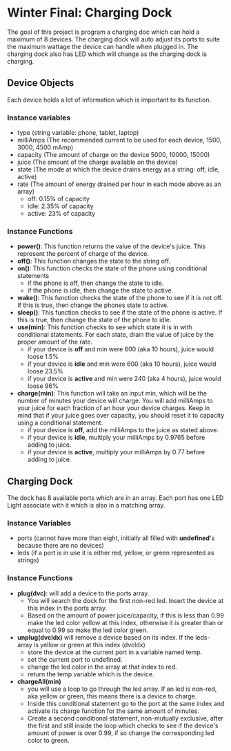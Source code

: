 # Winter Final: Charging Dock

The goal of this project is program a charging doc which can hold a maximum of 8 devices.  The charging dock will auto adjust its ports to suite the maximum wattage the device can handle when plugged in. The charging dock also has LED which will change as the charging dock is charging.

## Device Objects

Each device holds a lot of information which is important to its function.
### Instance variables
  -  type (string variable: phone, tablet, laptop)
  -  milliAmps (The recommended current to be used for each device, 1500, 3000, 4500 mAmp)
  -  capacity (The amount of charge on the device 5000, 10000, 15000)
  -  juice (The amount of the charge available on the device)
  -  state (The mode at which the device drains energy as a string: off, idle, active)
  -  rate (The amount of energy drained per hour in each mode above as an array)
      -  off: 0.15% of capacity
      -  idle: 2.35% of capacity
      -  active: 23% of capacity

### Instance Functions
  -  **power()**:  This function returns the value of the device's juice.  This represent the percent of charge of the device.
  -  **off()**:  This function changes the state to the string off.
  -  **on()**:  This function checks the state of the phone using conditional statements
      -  if the phone is off, then change the state to idle.
      -  if the phone is idle, then change the state to active.
  -  **wake()**:  This function checks the state of the phone to see if it is not off.  If this is true, then change the phones state to active.
  -  **sleep()**:  This function checks to see if the state of the phone is active.  If this is true, then change the state of the phone to idle.
  -  **use(min)**:  This function checks to see which state it is in with conditional statements.  For each state, drain the value of juice by the proper amount of the rate.
      -  if your device is **off** and min were 600 (aka 10 hours), juice would loose 1.5%
      -  if your device is **idle** and min were 600 (aka 10 hours), juice would loose 23.5%
      -  if your device is **active** and min were 240 (aka 4 hours), juice would loose 96%
  -  **charge(min)**:  This function will take an input min, which will be the number of minutes your device will charge.  You will add milliAmps to your juice for each fraction of an hour your device charges.  Keep in mind that if your juice goes over capacity, you should reset it to capacity using a conditional statement.
      -  if your device is **off**, add the milliAmps to the juice as stated above.
      -  if your device is **idle**, multiply your milliAmps by 0.9765 before adding to juice.
      -  if your device is **active**, multiply your milliAmps by 0.77 before adding to juice.

## Charging Dock
The dock has 8 available ports which are in an array.  Each port has one LED Light associate with it which is also in a matching array.

### Instance Variables
  -  ports (cannot have more than eight, initially all filled with **undefined**'s because there are no devices)
  -  leds (if a port is in use it is either red, yellow, or green represented as strings)

### Instance Functions
  -  **plug(dvc)**: will add a device to the ports array.
      -  You will search the dock for the first non-red led.  Insert the device at this index in the ports array.
      -  Based on the amount of power juice/capacity, if this is less than 0.99 make the led color yellow at this index, otherwise it is greater than or equal to 0.99 so make the led color green.
  -  **unplug(dvcIdx)** will remove a device based on its index.  If the leds-array is yellow or green at this index (dvcIdx)
      -  store the device at the current port in a variable named temp.
      -  set the current port to undefined.
      -  change the led color in the array at that index to red.
      -  return the temp variable which is the device.
  -  **chargeAll(min)**
      -  you will use a loop to go through the led array.  If an led is non-red, aka yellow or green, this means there is a device to charge.
      -  Inside this conditional statement go to the port at the same index and activate its charge function for the same amount of minutes.
      -  Create a second conditional statement, non-mutually exclusive, after the first and still inside the loop which checks to see if the device's amount of power is over 0.99, if so change the corresponding led color to green.
